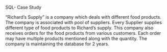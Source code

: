 SQL- Case Study

“Richard’s Supply” is a company which deals with different food products. The company is associated with pool of suppliers. Every Supplier supplies different type of food products to Richard’s supply. This company also receives orders for the food products from various customers. Each order may have multiple products mentioned along with the quantity. The company is maintaining the database for 2 years. 
